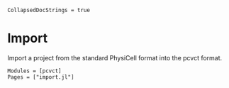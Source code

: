 ```@meta
CollapsedDocStrings = true
```

# Import

Import a project from the standard PhysiCell format into the pcvct format.

```@autodocs
Modules = [pcvct]
Pages = ["import.jl"]
```